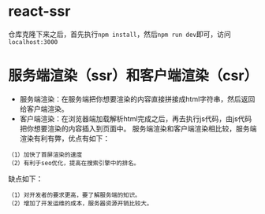 # react-ssr
仓库克隆下来之后，首先执行`npm install`，然后`npm run dev`即可，访问`localhost:3000`
# 服务端渲染（ssr）和客户端渲染（csr）
- 服务端渲染：在服务端把你想要渲染的内容直接拼接成html字符串，然后返回给客户端渲染。
- 客户端渲染：在浏览器端加载解析html完成之后，再去执行js代码，由js代码把你想要渲染的内容插入到页面中。
服务端渲染和客户端渲染相比较，服务端渲染有利有弊，优点有如下：
```
（1）加快了首屏渲染的速度
（2）有利于seo优化，提高在搜索引擎中的排名。

```
缺点如下：
```
（1）对开发者的要求更高，要了解服务端的知识。
（2）增加了开发运维的成本，服务器资源开销比较大。

```
